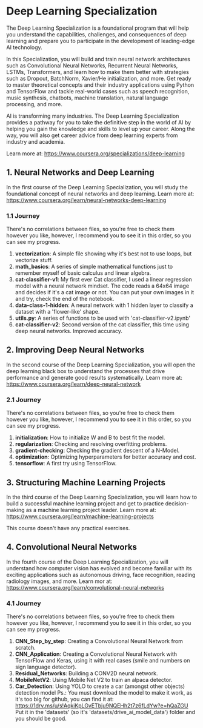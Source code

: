 # Deep Learning Specialization
The Deep Learning Specialization is a foundational program that will help you understand the capabilities, challenges, and consequences of deep learning and prepare you to participate in the development of leading-edge AI technology. 

In this Specialization, you will build and train neural network architectures such as Convolutional Neural Networks, Recurrent Neural Networks, LSTMs, Transformers, and learn how to make them better with strategies such as Dropout, BatchNorm, Xavier/He initialization, and more. Get ready to master theoretical concepts and their industry applications using Python and TensorFlow and tackle real-world cases such as speech recognition, music synthesis, chatbots, machine translation, natural language processing, and more.

AI is transforming many industries. The Deep Learning Specialization provides a pathway for you to take the definitive step in the world of AI by helping you gain the knowledge and skills to level up your career. Along the way, you will also get career advice from deep learning experts from industry and academia.

Learn more at: https://www.coursera.org/specializations/deep-learning

## 1. Neural Networks and Deep Learning
In the first course of the Deep Learning Specialization, you will study the foundational concept of neural networks and deep learning. 
Learn more at: https://www.coursera.org/learn/neural-networks-deep-learning

### 1.1 Journey
There's no correlations between files, so you're free to check them however you like, however, I recommend you to see it in this order, so you can see my progress.

1. **vectorization**: A simple file showing why it's best not to use loops, but vectorize stuff.
2. **math_basics**: A series of simple mathematical functions just to remember myself of basic calculus and linear algebra.
3. **cat-classifier-v1**: My first ever Cat classifier, I used a linear regression model with a neural network mindset. The code reads a 64x64 image and decides if it's a cat image or not. You can put your own images in it and try, check the end of the notebook.
4. **data-class-1-hidden**: A neural network with 1 hidden layer to classify a dataset with a 'flower-like' shape.
5. **utils.py**: A series of functions to be used with 'cat-classifier-v2.ipynb'
6. **cat-classifier-v2**: Second version of the cat classifier, this time using deep neural networks. Improved accuracy.

## 2. Improving Deep Neural Networks
In the second course of the Deep Learning Specialization, you will open the deep learning black box to understand the processes that drive performance and generate good results systematically. 
Learn more at: https://www.coursera.org/learn/deep-neural-network

### 2.1 Journey
There's no correlations between files, so you're free to check them however you like, however, I recommend you to see it in this order, so you can see my progress.

1. **initialization**: How to initialize W and B to best fit the model.
2. **regularization**: Checking and resolving overfitting problems.
3. **gradient-checking**: Checking the gradient descent of a N-Model.
4. **optimization**: Optimizing hyperparameters for better accuracy and cost.
5. **tensorflow**: A first try using TensorFlow.

## 3. Structuring Machine Learning Projects
In the third course of the Deep Learning Specialization, you will learn how to build a successful machine learning project and get to practice decision-making as a machine learning project leader. 
Learn more at: https://www.coursera.org/learn/machine-learning-projects

This course doesn't have any practical exercises.

## 4. Convolutional Neural Networks
In the fourth course of the Deep Learning Specialization, you will understand how computer vision has evolved and become familiar with its exciting applications such as autonomous driving, face recognition, reading radiology images, and more.
Learn mor at: https://www.coursera.org/learn/convolutional-neural-networks

### 4.1 Journey
There's no correlations between files, so you're free to check them however you like, however, I recommend you to see it in this order, so you can see my progress.

1. **CNN_Step_by_step**: Creating a Convolutional Neural Network from scratch.
2. **CNN_Application**: Creating a Convolutional Neural Network with TensorFlow and Keras, using it with real cases (smile and numbers on sign language detector).
3. **Residual_Networks**: Building a CONV2D neural network.
4. **MobileNetV2**: Using Mobile Net V2 to train an alpaca detector.
5. **Car_Detection**: Using YOLO to create a car (amongst other objects) detection model 
    Ps.: You must download the model to make it work, as it's too big for github, you can find it at: https://1drv.ms/u/s!AqkiKpLGvETbju9NQEHh2t7z6fLdYw?e=hQaZGU
         Put it in the 'datasets' (so it's 'datasets/drive_ai_model_data') folder and you should be good.